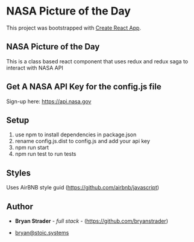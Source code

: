 # NASA Picture of the Day 

This project was bootstrapped with [Create React App](https://github.com/facebook/create-react-app).

## NASA Picture of the Day 

This is a class based react component that uses redux and redux saga to interact with NASA API

## Get A NASA API Key for the config.js file

Sign-up here: https://api.nasa.gov

## Setup

1. use npm to install dependencies in package.json
2. rename config.js.dist to config.js and add your api key
3. npm run start
4. npm run test to run tests

## Styles

Uses AirBNB style guid (https://github.com/airbnb/javascript)

## Author

* **Bryan Strader** - *full stack* - (https://github.com/bryanstrader)

* bryan@stoic.systems